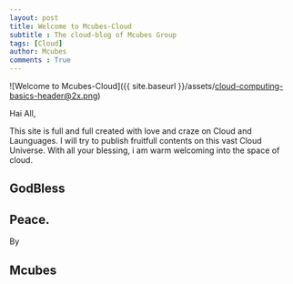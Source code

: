 ```yaml
---
layout: post
title: Welcome to Mcubes-Cloud
subtitle : The cloud-blog of Mcubes Group
tags: [Cloud]
author: Mcubes
comments : True
---
```


![Welcome to Mcubes-Cloud]({{ site.baseurl }}/assets/cloud-computing-basics-header@2x.png)

Hai All,

This site is full and full created with love and craze on Cloud and Launguages.
I will try to publish fruitfull contents on this vast Cloud Universe.
With all your blessing, i am warm welcoming into the space of cloud.

## GodBless
## Peace.

By
## Mcubes

